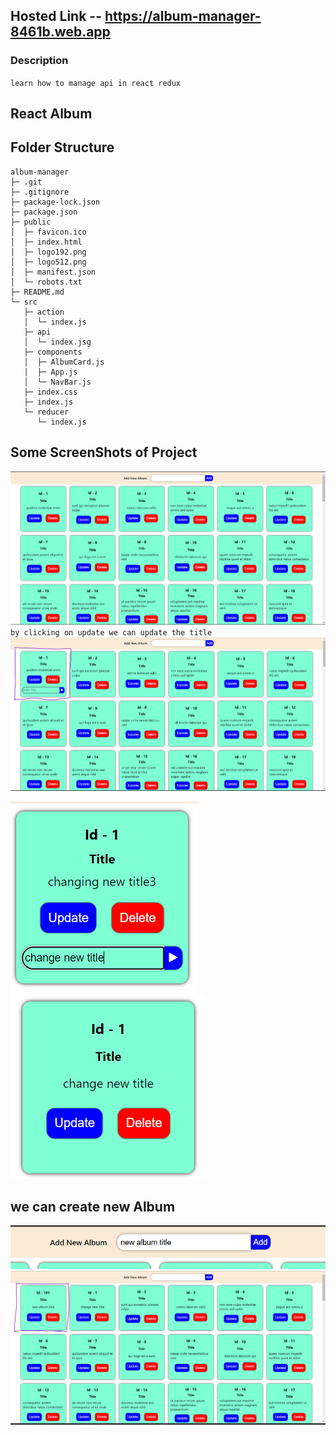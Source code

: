 ## Hosted Link -- https://album-manager-8461b.web.app

### Description

`learn how to manage api in react redux`

## React Album

## Folder Structure

```
album-manager
├─ .git
├─ .gitignore
├─ package-lock.json
├─ package.json
├─ public
│  ├─ favicon.ico
│  ├─ index.html
│  ├─ logo192.png
│  ├─ logo512.png
│  ├─ manifest.json
│  └─ robots.txt
├─ README.md
└─ src
   ├─ action
   │  └─ index.js
   ├─ api
   │  └─ index.jsg
   ├─ components
   │  ├─ AlbumCard.js
   │  ├─ App.js
   │  └─ NavBar.js
   ├─ index.css
   ├─ index.js
   └─ reducer
      └─ index.js

```

## Some ScreenShots of Project

![Alt text](githubreadme/1.png)
`by clicking on update we can update the title`
![Alt text](githubreadme/2.png)

![Alt text](githubreadme/3.png)
![Alt text](githubreadme/4.png)

## we can create new Album

![Alt text](githubreadme/5.png)
![Alt text](githubreadme/6.png)
